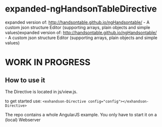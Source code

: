 # expanded-ngHandsonTableDirective
expanded version of: http://handsontable.github.io/ngHandsontable/ - A custom json structure Editor (supporting arrays, plain objects and simple values)expanded version of: http://handsontable.github.io/ngHandsontable/ - A custom json structure Editor (supporting arrays, plain objects and simple values)


# WORK IN PROGRESS

## How to use it
The Directive is located in js/view.js.

to get started use: ```<exhandson-Directive config="config"></exhandson-Directive>```

The repo contains a whole AngularJS example. You only have to start it on a (local) Webserver